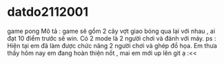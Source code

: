 # datdo2112001
game pong 
Mô tả : game sẽ gồm 2 cây vợt giao bóng qua lại với nhau , ai đạt 10 điểm trước sẽ win. Có 2 mode là 2 người chơi và đánh với máy.
 ps : Hiện tại em đã làm được chức năng 2 người chơi và ghép đồ họa.
Em thưa thầy hôm nay em đang hoàn thiện nốt , mai em mới up lên git ạ :<< 
